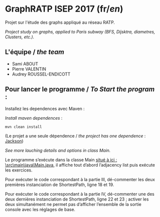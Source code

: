 # GraphRATP ISEP 2017 (fr/*en*)
Projet sur l'étude des graphs appliqué au réseau RATP. 

*Project study on graphs, applied to Paris subway (BFS, Dijsktra, diametres, Clusters, etc.)*.

## L'équipe / *the team*
- Sami ABOUT
- Pierre VALENTIN
- Audrey ROUSSEL-ENDICOTT

## Pour lancer le programme / *To Start the program* :
Installez les dependences avec Maven :

*Install maven dependences* : 

``` mvn clean install ``` 

(Le projet a une seule dépendence / *the project has one dependence* : [Jackson](https://github.com/FasterXML/jackson))

*See more lauching details and options in class Main.*

Le programme s’exécute dans la classe Main [situé à ici : \src\main\java\Main.java](https://github.com/Focom/GraphRATP/blob/master/src/main/java/Main.java), il affiche
tout d’abord l’adjacency list puis exécute les exercices.

Pour exécuter le code correspondant à la partie III, dé-commenter les deux premières instanciation
de ShortestPath, ligne 18 et 19.

Pour exécuter le code correspondant à la partie IV, dé-commenter une des deux dernières
instanciation de ShortestPath, ligne 22 et 23 ; activer les deux simultanément ne permet pas
d’afficher l’ensemble de la sortie console avec les réglages de base.

